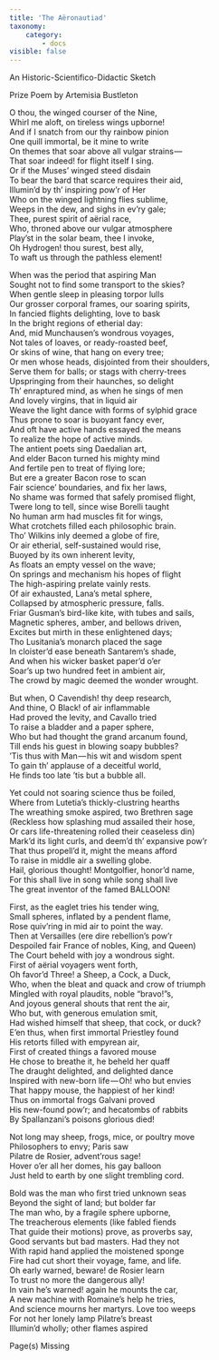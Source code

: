 ```yaml
---
title: 'The Aëronautiad'
taxonomy:
    category:
        - docs
visible: false
---
```


<span class="title">An Historic-Scientifico-Didactic Sketch</span>

<span class="title">Prize Poem by Artemisia Bustleton</span>

O thou, the winged courser of the Nine,  
Whirl me aloft, on tireless wings upborne!  
And if I snatch from our thy rainbow pinion  
One quill immortal, be it mine to write  
On themes that soar above all vulgar strains —   
That soar indeed! for flight itself I sing.  
Or if the Muses’ winged steed disdain  
To bear the bard that scarce requires their aid,  
Illumin’d by th’ inspiring pow’r of Her  
Who on the winged lightning flies sublime,  
Weeps in the dew, and sighs in ev’ry gale;  
Thee, purest spirit of aërial race,  
Who, throned above our vulgar atmosphere  
Play’st in the solar beam, thee I invoke,  
Oh Hydrogen! thou surest, best ally,  
To waft us through the pathless element!

When was the period that aspiring Man  
Sought not to find some transport to the skies?  
When gentle sleep in pleasing torpor lulls  
Our grosser corporal frames, our soaring spirits,  
In fancied flights delighting, love to bask  
In the bright regions of etherial day:  
And, mid Munchausen’s wondrous voyages,  
Not tales of loaves, or ready-roasted beef,  
Or skins of wine, that hang on every tree;  
Or men whose heads, disjointed from their shoulders,  
Serve them for balls; or stags with cherry-trees  
Upspringing from their haunches, so delight  
Th’ enraptured mind, as when he sings of men  
And lovely virgins, that in liquid air  
Weave the light dance with forms of sylphid grace  
Thus prone to soar is buoyant fancy ever,  
And oft have active hands essayed the means  
To realize the hope of active minds.  
The antient poets sing Daedalian art,  
And elder Bacon turned his mighty mind  
And fertile pen to treat of flying lore;  
But ere a greater Bacon rose to scan  
Fair science’ boundaries, and fix her laws,  
No shame was formed that safely promised flight,  
Twere long to tell, since wise Borelli taught  
No human arm had muscles fit for wings,  
What crotchets filled each philosophic brain.  
Tho’ Wilkins inly deemed a globe of fire,  
Or air etherial, self-sustained would rise,  
Buoyed by its own inherent levity,  
As floats an empty vessel on the wave;  
On springs and mechanism his hopes of flight  
The high-aspiring prelate vainly rests.  
Of air exhausted, Lana’s metal sphere,  
Collapsed by atmospheric pressure, falls.  
Friar Gusman’s bird-like kite, with tubes and sails,  
Magnetic spheres, amber, and bellows driven,  
Excites but mirth in these enlightened days;  
Tho Lusitania’s monarch placed the sage  
In cloister’d ease beneath Santarem’s shade,  
And when his wicker basket paper’d o’er  
Soar’s up two hundred feet in ambient air,  
The crowd by magic deemed the wonder wrought.

But when, O Cavendish! thy deep research,  
And thine, O Black! of air inflammable  
Had proved the levity, and Cavallo tried  
To raise a bladder and a paper sphere,  
Who but had thought the grand arcanum found,  
Till ends his guest in blowing soapy bubbles?  
’Tis thus with Man — his wit and wisdom spent  
To gain th’ applause of a deceitful world,  
He finds too late ’tis but a bubble all.

Yet could not soaring science thus be foiled,  
Where from Lutetia’s thickly-clustring hearths  
The wreathing smoke aspired, two Brethren sage  
(Reckless how splashing mud assailed their hose,  
Or cars life-threatening rolled their ceaseless din)  
Mark’d its light curls, and deem’d th’ expansive pow’r  
That thus propell’d it, might the means afford  
To raise in middle air a swelling globe.  
Hail, glorious thought! Montgolfier, honor’d name,  
For this shall live in song while song shall live  
The great inventor of the famed BALLOON!

First, as the eaglet tries his tender wing,  
Small spheres, inflated by a pendent flame,  
Rose quiv’ring in mid air to point the way.  
Then at Versailles (ere dire rebellion’s pow’r  
Despoiled fair France of nobles, King, and Queen)  
The Court beheld with joy a wondrous sight.  
First of aërial voyagers went forth,  
Oh favor’d Three! a Sheep, a Cock, a Duck,  
Who, when the bleat and quack and crow of triumph  
Mingled with royal plaudits, noble “bravo!”s,  
And joyous general shouts that rent the air,  
Who but, with generous emulation smit,  
Had wished himself that sheep, that cock, or duck?  
E’en thus, when first immortal Priestley found  
His retorts filled with empyrean air,  
First of created things a favored mouse  
He chose to breathe it, he beheld her quaff  
The draught delighted, and delighted dance  
Inspired with new-born life — Oh! who but envies  
That happy mouse, the happiest of her kind!  
Thus on immortal frogs Galvani proved  
His new-found pow’r; and hecatombs of rabbits  
By Spallanzani’s poisons glorious died!

Not long may sheep, frogs, mice, or poultry move  
Philosophers to envy; Paris saw  
Pilatre de Rosier, advent’rous sage!  
Hover o’er all her domes, his gay balloon  
Just held to earth by one slight trembling cord.

Bold was the man who first tried unknown seas  
Beyond the sight of land; but bolder far  
The man who, by a fragile sphere upborne,  
The treacherous elements (like fabled fiends  
That guide their motions) prove, as proverbs say,  
Good servants but bad masters. Had they not  
With rapid hand applied the moistened sponge  
Fire had cut short their voyage, fame, and life.  
Oh early warned, beware! de Rosier learn  
To trust no more the dangerous ally!  
In vain he’s warned! again he mounts the car,  
A new machine with Romaine’s help he tries,  
And science mourns her martyrs. Love too weeps  
For not her lonely lamp Pilatre’s breast  
Illumin’d wholly; other flames aspired

<span class="red">Page(s) Missing</span>
